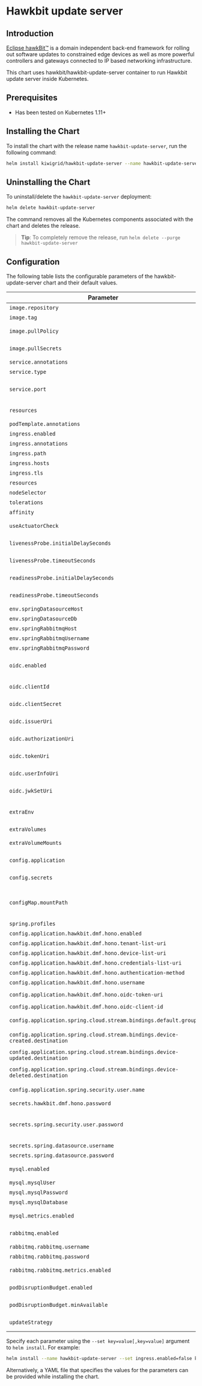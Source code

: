 # Hawkbit update server

## Introduction

[Eclipse hawkBit™](https://www.eclipse.org/hawkbit/) is a domain independent back-end framework for rolling out software updates to constrained edge devices as well as more powerful controllers and gateways connected to IP based networking infrastructure.

This chart uses hawkbit/hawkbit-update-server container to run Hawkbit update server inside Kubernetes.

## Prerequisites

- Has been tested on Kubernetes 1.11+

## Installing the Chart

To install the chart with the release name `hawkbit-update-server`, run the following command:

```bash
helm install kiwigrid/hawkbit-update-server --name hawkbit-update-server
```

## Uninstalling the Chart

To uninstall/delete the `hawkbit-update-server` deployment:

```bash
helm delete hawkbit-update-server
```

The command removes all the Kubernetes components associated with the chart and deletes the release.

> **Tip**: To completely remove the release, run `helm delete --purge hawkbit-update-server`

## Configuration

The following table lists the configurable parameters of the hawkbit-update-server chart and their default values.

| Parameter                                  | Description                               | Default                            |
| ------------------------------------------ | ----------------------------------------- | ---------------------------------- |
| `image.repository`                         | Docker image repo                         | `hawkbit/hawkbit-update-server`    |
| `image.tag`                                | Docker image                              | `0.3.0M5-mysql`                    |
| `image.pullPolicy`                         | Docker image pull policy                  | `IfNotPresent`                     |
| `image.pullSecrets`                        | Docker image pull secrets                 | `{}`                               |
| `service.annotations`                      | Service annotations                       | `{}`                               |
| `service.type`                             | Service type                              | `ClusterIP`                        |
| `service.port`                             | Service port of hawkbit-update-server UI  | `80`                               |
| `resources`                                | Resource limits for the pod               | `{}`                               |
| `podTemplate.annotations`                  | pod annotations                           | `{}`                               |
| `ingress.enabled`                          | Ingress enabled                           | `false`                            |
| `ingress.annotations`                      | Ingress annotations                       | `{}`                               |
| `ingress.path`                             | Ingress path                              | `/`                                |
| `ingress.hosts`                            | Ingress hosts                             | `[]`                               |
| `ingress.tls`                              | Ingress TLS                               | `[]`                               |
| `resources`                                | Resources                                 | `{}`                               |
| `nodeSelector`                             | NodeSelector                              | `{}`                               |
| `tolerations`                              | Tolerations                               | `[]`                               |
| `affinity`                                 | Affinity                                  | `{}`                               |
| `useActuatorCheck`                         | use actuator for health checks            | `false`                            |
| `livenessProbe.initialDelaySeconds`        | livenessProbe initialDelaySeconds         | `240`                              |
| `livenessProbe.timeoutSeconds`             | livenessProbe timeoutSeconds              | `5`                                |
| `readinessProbe.initialDelaySeconds`       | readinessProbe timeoutSeconds             | `120`                              |
| `readinessProbe.timeoutSeconds`            | readinessProbe timeoutSeconds             | `5`                                |
| `env.springDatasourceHost`                 | MySQL host                                | `"hawkbit-update-server-mysql"`    |
| `env.springDatasourceDb`                   | MySQL db                                  | `"hawkbit"`                        |
| `env.springRabbitmqHost`                   | RabbitMq host                             | `"hawkbit-update-server-rabbitmq"` |
| `env.springRabbitmqUsername`               | RabbitMq user                             | `"hawkbit"`                        |
| `env.springRabbitmqPassword`               | RabbitMq pass                             | `"hawkbit"`                        |
| `oidc.enabled`                             | enable OpenID Connect authentication      | `false`                            |
| `oidc.clientId`                            | OpenID Connect client ID                  | `""`                               |
| `oidc.clientSecret`                        | OpenID Connect client secret              | `""`                               |
| `oidc.issuerUri`                           | OpenID Connect issuer URI                 | `""`                               |
| `oidc.authorizationUri`                    | OpenID Connect authorization URI          | `""`                               |
| `oidc.tokenUri`                            | OpenID Connect token URI                  | `""`                               |
| `oidc.userInfoUri`                         | OpenID Connect user info URI              | `""`                               |
| `oidc.jwkSetUri`                           | OpenID Connect JWK set URI                | `""`                               |
| `extraEnv`                                 | Optional environment variables            | `{}`                               |
| `extraVolumes`                             | list of extra volumes                     | `[]`                               |
| `extraVolumeMounts`                        | list of extra volume mounts               | `[]`                               |
| `config.application`                       | yaml formated config for spring           | `see values file`                  |
| `config.secrets`                           | yaml formated config for spring secrets   | `see values file`                  |
| `configMap.mountPath`                      | config map mount path (should by application path inside docker +) | `{}`      |
| `spring.profiles`                          | Spring profile                            | `"mysql"`                          |
| `config.application.hawkbit.dmf.hono.enabled` | Enable Hono                           | `false`                             |
| `config.application.hawkbit.dmf.hono.tenant-list-uri` | tenant list uri | `"http://[DEVICE_REGISTRY_HOST]:8080/admin/tenants"` |
| `config.application.hawkbit.dmf.hono.device-list-uri` | device list uri  | `"http://[DEVICE_REGISTRY_HOST]:8080/admin/$$tenantId/devices"` |
| `config.application.hawkbit.dmf.hono.credentials-list-uri` | credentials list uri | `"http://[DEVICE_REGISTRY_HOST]:8080/v1/credentials/$$tenantId/$$deviceId"` |
| `config.application.hawkbit.dmf.hono.authentication-method` | auth method              | `"oidc"`                           |
| `config.application.hawkbit.dmf.hono.username` | hono username                         | `"[KEYCLOAK_HAWKBIT_USERNAME]"`    |
| `config.application.hawkbit.dmf.hono.oidc-token-uri` | oidc token uri |  `"http://[KEYCLOAK_HOST]:8080/auth/realms/kiwigrid/protocol/openid-connect/token"` |
| `config.application.hawkbit.dmf.hono.oidc-client-id` | oidc client id                  | `"[KEYCLOAK_DEVICE_REGISTRY_CLIENT_ID]"` |
| `config.application.spring.cloud.stream.bindings.default.group` | bindings default group | `"hawkbit"`                      |
| `config.application.spring.cloud.stream.bindings.device-created.destination` | device created destination | `"device-registry.device-created"` |
| `config.application.spring.cloud.stream.bindings.device-updated.destination` | device updated destination | `"device-registry.device-updated"` |
| `config.application.spring.cloud.stream.bindings.device-deleted.destination` | device deleted destination | `"device-registry.device-deleted"` |
| `config.application.spring.security.user.name` | Hawkbit login username                | `admin`                            |
| `secrets.hawkbit.dmf.hono.password`        | Hono password                             | `"[KEYCLOAK_HAWKBIT_USER_PASSWORD]"` |  
| `secrets.spring.security.user.password`    | Hawkbit login password (the "{noop}" prefix is needed!) | `"{noop}admin"`      |
| `secrets.spring.datasource.username`       | Mysql user                                | `hawkbit`                          |
| `secrets.spring.datasource.password`       | MySql password                            | `hawkbit`                          |
| `mysql.enabled`                            | use MySQL dependency chart                | `true`                             |
| `mysql.mysqlUser`                          | MySQL User                                | `hawkbit`                          |
| `mysql.mysqlPassword`                      | MySQL password                            | `hawkbit`                          |
| `mysql.mysqlDatabase`                      | MySQL db                                  | `hawkbit`                          |
| `mysql.metrics.enabled`                    | use MySQL Prometheus metrics              | `true`                             |
| `rabbitmq.enabled`                         | use Rabbitmq dependency chart             | `true`                             |
| `rabbitmq.rabbitmq.username`               | Rabbitmq username                         | `hawkbit`                          |
| `rabbitmq.rabbitmq.password`               | Rabbitmq password                         | `hawkbit`                          |
| `rabbitmq.rabbitmq.metrics.enabled`        | use Rabbitmq Prometheus metrics           | `true`                             |  
| `podDisruptionBudget.enabled`              | PodDisruptionBudget enabled               | `false`                            |
| `podDisruptionBudget.minAvailable`         | PodDisruptionBudget min. available pods   | `1`                                |
| `updateStrategy`                           | Deployment strategy to replace old pods   | `type: Recreate`                   |

Specify each parameter using the `--set key=value[,key=value]` argument to `helm install`. For example:

```bash
helm install --name hawkbit-update-server --set ingress.enabled=false kiwigrid/hawkbit-update-server
```

Alternatively, a YAML file that specifies the values for the parameters can be provided while installing the chart.
